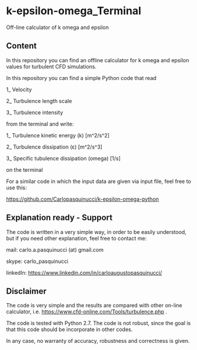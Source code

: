 # k-epsilon-omega_Terminal

Off-line calculator of k omega and epsilon

## Content  
In this repository you can find an offline calculator for k omega and epsilon values for turbulent CFD simulations.

In this repository you can find a simple Python code that read

1_ Velocity

2_ Turbulence length scale

3_ Turbulence intensity

from the terminal and write:

1_ Turbulence kinetic energy	(k) [m^2/s^2]

2_ Turbulence dissipation (ε) [m^2/s^3]

3_ Specific tubulence dissipation (omega) [1/s]

on the terminal

For a similar code in which the input data are given via input file, feel free to use this:

https://github.com/Carlopasquinucci/k-epsilon-omega-python


## Explanation ready - Support
The code is written in a very simple way, in order to be easily understood, but if you need other explanation, feel free to contact me:

mail: carlo.a.pasquinucci (at) gmail.com

skype: carlo_pasquinucci

linkedIn: https://www.linkedin.com/in/carloaugustopasquinucci/


## Disclaimer
The code is very simple and the results are compared with other on-line calculator, i.e. https://www.cfd-online.com/Tools/turbulence.php .

The code is tested with Python 2.7.
The code is not robust, since the goal is that this code should be incorporate in other codes.

In any case, no warranty of accuracy, robustness and correctness is given.
